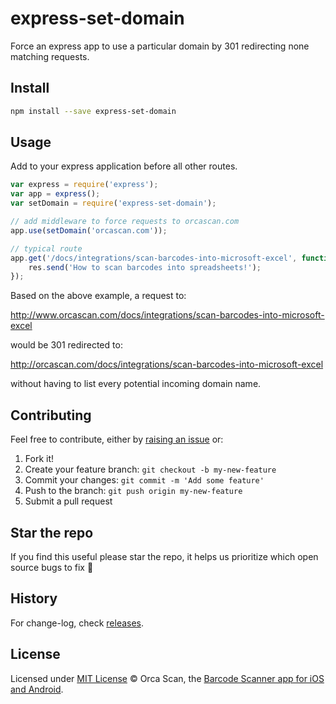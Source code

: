 # express-set-domain

Force an express app to use a particular domain by 301 redirecting none matching requests.

## Install

```bash
npm install --save express-set-domain
```

## Usage

Add to your express application before all other routes.

```js
var express = require('express');
var app = express();
var setDomain = require('express-set-domain');

// add middleware to force requests to orcascan.com
app.use(setDomain('orcascan.com'));

// typical route
app.get('/docs/integrations/scan-barcodes-into-microsoft-excel', function(req, res) {
    res.send('How to scan barcodes into spreadsheets!');
});
```

Based on the above example, a request to:

http://www.orcascan.com/docs/integrations/scan-barcodes-into-microsoft-excel

would be 301 redirected to:

http://orcascan.com/docs/integrations/scan-barcodes-into-microsoft-excel

without having to list every potential incoming domain name.

## Contributing

Feel free to contribute, either by [raising an issue](https://github.com/orca-scan/express-set-domain/issues) or:

1. Fork it!
2. Create your feature branch: `git checkout -b my-new-feature`
3. Commit your changes: `git commit -m 'Add some feature'`
4. Push to the branch: `git push origin my-new-feature`
5. Submit a pull request

## Star the repo

If you find this useful please star the repo, it helps us prioritize which open source bugs to fix :raised_hands:

## History

For change-log, check [releases](https://github.com/orca-scan/express-set-domain/releases).

## License

Licensed under [MIT License](LICENSE) &copy; Orca Scan, the [Barcode Scanner app for iOS and Android](https://orcascan.com).
